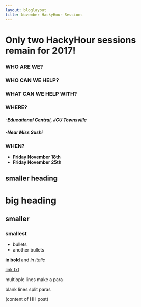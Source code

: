 ```yaml
---
layout: bloglayout
title: November HackyHour Sessions
---
```


# Only two HackyHour sessions remain for 2017!

### WHO ARE WE?

### WHO CAN WE HELP?

### WHAT CAN WE HELP WITH?

### WHERE?

##### -*Educational Central, JCU Townsville*
##### -*Near Miss Sushi*

### WHEN?

- **Friday November 18th**
- **Friday November 25th**



smaller heading
---------------

# big heading

## smaller

### smallest

- bullets
- another bullets

**in bold** and *in italic*

[link txt](google.com)

multiople
lines
make a para

blank lines split paras

(content of HH post)
